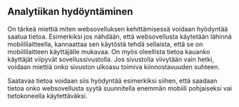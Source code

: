 ## Analytiikan hydöyntäminen 

On tärkeä miettiä miten websovelluksen kehittämisessä voidaan hyödyntää saatua tietoa. 
Esimerkiksi jos nähdään, että websovellusta käytetään lähinnä mobiililaitteella, kannaattaa sen käytöstä tehdä sellaista, että se on mobiililaitteen käyttäjälle mukavaa. 
On myös oleellista tietoa kauanko käyttäjät viipyvät sovellussivustolla. Jos sivustolla viivytään vain hetki, voidaan miettiä onko sivuston ulkoasu toimiva kiinnostavuuden suhteen. 

Saatavaa tietoa voidaan siis hyödyntää esimerkiksi siihen, että saadaan tietoa onko websovellusta syytä suunnitella enemmän mobiili pohjaiseksi vai tietokoneella käytettäväksi. 
